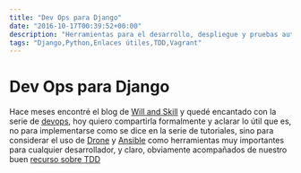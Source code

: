 ```yaml
---
title: "Dev Ops para Django"
date: "2016-10-17T00:39:52+00:00"
description: "Herramientas para el desarrollo, despliegue y pruebas automáticas para Python y django"
tags: "Django,Python,Enlaces útiles,TDD,Vagrant"
---
```

# Dev Ops para Django

Hace meses encontré el blog de [Will and Skill](http://tech.willandskill.se/) y quedé encantado con la serie de [devops](http://tech.willandskill.se/tag/devops/), hoy quiero compartirla formalmente y aclarar lo útil que es, no para implementarse como se dice en la serie de tutoriales, sino para considerar el uso de [Drone](http://drone.io/) y [Ansible](https://www.ansible.com/) como herramientas muy importantes para cualquier desarrollador, y claro, obviamente acompañados de nuestro buen [recurso sobre TDD](http://blog.contraslash.com/tdd-y-python/)

